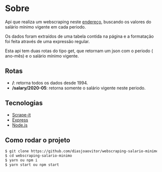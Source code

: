 # Sobre
<p>Api que realiza um webscraping neste <a href="http://www.ipeadata.gov.br/exibeserie.aspx?stub=1&serid1739471028=1739471028">endereço</a>, buscando os valores do salário mínimo vigente em cada periodo. </p>
<p>Os dados foram extraídos de uma tabela contida na página e a formatação foi feita através de uma expressão regular.</p>
<p> Esta api tem duas rotas do tipo get, que retornam um json com o periodo ( ano-mês) e o salário mínimo vigente.</p>

## Rotas

* **/**: retorna todos os dados desde 1994.
* **/salary/2020-05**: retorna somente o salário vigente neste periodo.

## Tecnologias 
* [Scrape-it](https://github.com/IonicaBizau/scrape-it#readme)
* [Express](http://expressjs.com/pt-br/)
* [Node.js](https://nodejs.org/en/)

## Como rodar o projeto 

```bash
$ git clone https://github.com/diasjoaovitor/webscraping-salario-minimo
$ cd webscraping-salario-minimo
$ yarn ou npm i
$ yarn start ou npm start
```

